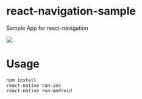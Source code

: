 # react-navigation-sample
Sample App for react-navigation

<img src="/docs/react-navigation-sample.gif"/>


# Usage
```
npm install
react-native run-ios 
react-native run-android
```
